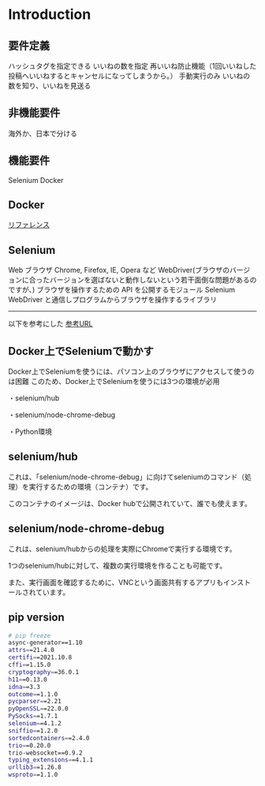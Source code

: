 # Introduction

## 要件定義

ハッシュタグを指定できる
いいねの数を指定
再いいね防止機能（1回いいねした投稿へいいねするとキャンセルになってしまうから。）
手動実行のみ
いいねの数を知り、いいねを見送る

## 非機能要件

海外か、日本で分ける

## 機能要件

Selenium
Docker

## Docker

[リファレンス](https://github.com/SeleniumHQ/docker-selenium)

## Selenium

Web ブラウザ
Chrome, Firefox, IE, Opera など
WebDriver(ブラウザのバージョンに合ったバージョンを選ばないと動作しないという若干面倒な問題があるのですが、)
ブラウザを操作するための API を公開するモジュール
Selenium
WebDriver と通信しプログラムからブラウザを操作するライブラリ

---

以下を参考にした
[参考URL](https://inasala.com/docker-selenium-python/)

## Docker上でSeleniumで動かす

Docker上でSeleniumを使うには、パソコン上のブラウザにアクセスして使うのは困難
このため、Docker上でSeleniumを使うには3つの環境が必用

・selenium/hub

・selenium/node-chrome-debug

・Python環境

## selenium/hub

これは、「selenium/node-chrome-debug」に向けてseleniumのコマンド（処理）を実行するための環境（コンテナ）です。

このコンテナのイメージは、Docker hubで公開されていて、誰でも使えます。

## selenium/node-chrome-debug

これは、selenium/hubからの処理を実際にChromeで実行する環境です。

1つのselenium/hubに対して、複数の実行環境を作ることも可能です。

また、実行画面を確認するために、VNCという画面共有するアプリもインストールされています。

## pip version

```sh
# pip freeze
async-generator==1.10
attrs==21.4.0
certifi==2021.10.8
cffi==1.15.0
cryptography==36.0.1
h11==0.13.0
idna==3.3
outcome==1.1.0
pycparser==2.21
pyOpenSSL==22.0.0
PySocks==1.7.1
selenium==4.1.2
sniffio==1.2.0
sortedcontainers==2.4.0
trio==0.20.0
trio-websocket==0.9.2
typing_extensions==4.1.1
urllib3==1.26.8
wsproto==1.1.0
```

